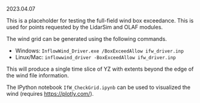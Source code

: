 2023.04.07

This is a placeholder for testing the full-field wind box exceedance.  This is used for points requested by the LidarSim and OLAF modules.

The wind grid can be generated using the following commands.

- Windows:    `InflowWind_Driver.exe /BoxExceedAllow ifw_driver.inp`
- Linux/Mac:  `inflowwind_driver -BoxExceedAllow ifw_driver.inp`

This will produce a single time slice of YZ with extents beyond the edge of the wind file information.

The IPython notebook `IfW_CheckGrid.ipynb` can be used to visualized the wind (requires https://plotly.com/).
